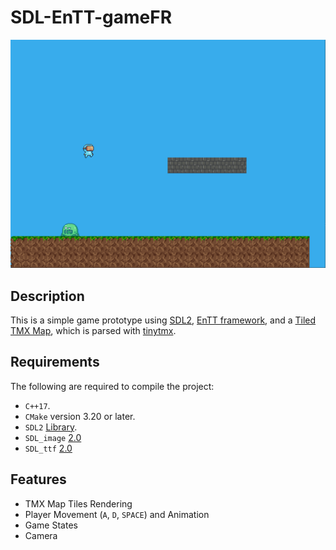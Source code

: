 # SDL-EnTT-gameFR

![Screenshot](https://github.com/KaseyJenkins/SDL2-EnTT-gameFR/blob/main/.github/SDL-EnTT-screenshot.png)

## Description

This is a simple game prototype using [SDL2](https://www.libsdl.org/), [EnTT framework](https://github.com/skypjack/entt), and a [Tiled TMX Map](https://doc.mapeditor.org/en/stable/reference/tmx-map-format/), which is parsed with [tinytmx](https://github.com/KaseyJenkins/tinytmx).

## Requirements

The following are required to compile the project:
* `C++17`.
* `CMake` version 3.20 or later.
* `SDL2` [Library](https://wiki.libsdl.org/Installation).
*  `SDL_image` [2.0](https://www.libsdl.org/projects/SDL_image/)
* `SDL_ttf` [2.0](https://www.libsdl.org/projects/SDL_ttf/)
## Features

* TMX Map Tiles Rendering
* Player Movement (`A`, `D`, `SPACE`) and Animation
* Game States
* Camera
